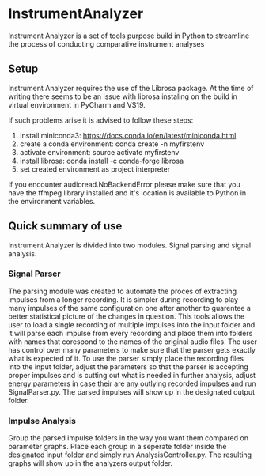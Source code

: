 # InstrumentAnalyzer
Instrument Analyzer is a set of tools purpose build in Python to streamline the process of conducting comparative instrument analyses

## Setup
Instrument Analyzer requires the use of the Librosa package. At the time of writing there seems to be an issue with librosa instaling on the build in virtual environment in PyCharm and VS19. 

If such problems arise it is advised to follow these steps:
1. install miniconda3: https://docs.conda.io/en/latest/miniconda.html
2. create a conda environment: conda create -n myfirstenv
3. activate environment: source activate myfirstenv
4. install librosa: conda install -c conda-forge librosa
5. set created environment as project interpreter

If you encounter audioread.NoBackendError please make sure that you have the ffmpeg library installed and it's location is available to Python in the environment variables. 

## Quick summary of use
Instrument Analyzer is divided into two modules. Signal parsing and signal analysis.

### Signal Parser

The parsing module was created to automate the proces of extracting impulses from a longer recording. It is simpler during recording to play many impulses of the same configuration one after another to guarentee a better statistical picture of the changes in question. This tools allows the user to load a single recording of multiple impulses into the input folder and it will parse each impulse from every recording and place them into folders with names that corespond to the names of the original audio files. The user has control over many parameters to make sure that the parser gets exactly what is expected of it. 
To use the parser simply place the recording files into the input folder, adjust the parameters so that the parser is accepting proper impulses and is cutting out what is needed in further analysis, adjust energy parameters in case their are any outlying recorded impulses and run SignalParser.py. The parsed impulses will show up in the designated output folder.

### Impulse Analysis

Group the parsed impulse folders in the way you want them compared on parameter graphs. Place each group in a seperate folder inside the designated input folder and simply run AnalysisController.py. The resulting graphs will show up in the analyzers output folder.

